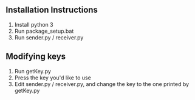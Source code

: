## Installation Instructions
1. Install python 3
2. Run package_setup.bat
3. Run sender.py / receiver.py

## Modifying keys
1. Run getKey.py
2. Press the key you'd like to use
3. Edit sender.py / receiver.py, and change the key to the one printed by getKey.py